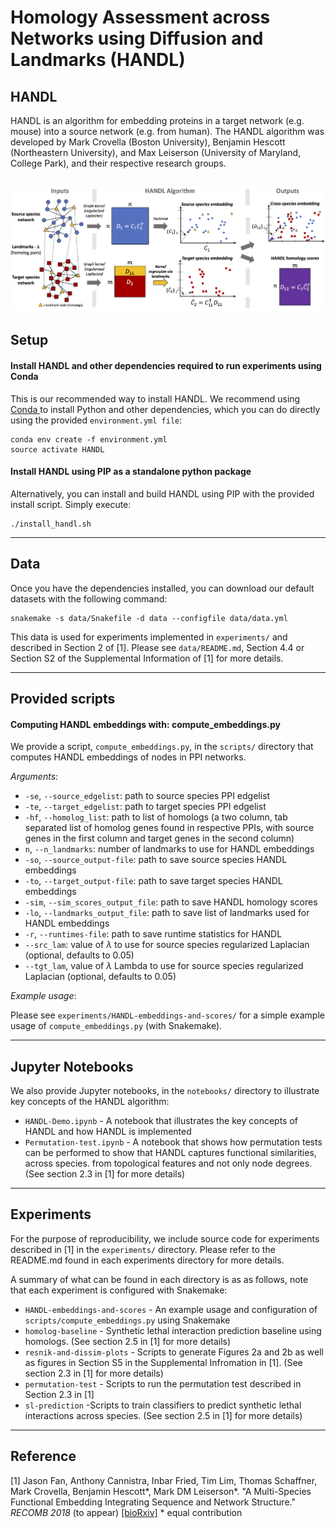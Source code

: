 # Homology Assessment across Networks using Diffusion and Landmarks (HANDL)

## HANDL
HANDL is an algorithm for embedding proteins in a target network (e.g. mouse) into a source network (e.g. from human). The HANDL algorithm was developed by Mark Crovella (Boston University), Benjamin Hescott (Northeastern University), and Max Leiserson (University of Maryland, College Park), and their respective research groups.

![HANDL method](notebooks/figures/handl-methods.png)
-----

## Setup

#### Install HANDL and other dependencies required to run experiments using Conda

This is our recommended way to install HANDL. We recommend using [Conda
](https://conda.io/miniconda.html) to install Python and other dependencies, which you can do directly using the provided `environment.yml file`:

    conda env create -f environment.yml
    source activate HANDL

#### Install HANDL using PIP as a standalone python package
Alternatively, you can install and build HANDL using PIP with the provided install script. Simply execute:

    ./install_handl.sh

-----

## Data

Once you have the dependencies installed, you can download our default datasets with the following command:

    snakemake -s data/Snakefile -d data --configfile data/data.yml

This data is used for experiments implemented in `experiments/` and described in Section 2 of [1]. Please see `data/README.md`, Section 4.4 or Section S2 of the Supplemental Information of [1] for more details.

-----

## Provided scripts

#### Computing HANDL embeddings with: compute_embeddings.py
We provide a script, `compute_embeddings.py`, in the `scripts/` directory that computes HANDL embeddings of nodes in PPI networks.

*Arguments*:

* `-se`, `--source_edgelist`: path to source species PPI edgelist
* `-te`, `--target_edgelist`: path to target species PPI edgelist 
* `-hf`, `--homolog_list`: path to list of homologs (a two column, tab separated list of homolog genes found in respective PPIs, with source genes in the first column and target genes in the second column)
*  `n`, `--n_landmarks`: number of landmarks to use for HANDL embeddings
* `-so`, `--source_output-file`: path to save source species HANDL embeddings
* `-to`, `--target_output-file`: path to save target species HANDL embeddings
* `-sim`, `--sim_scores_output_file`: path to save HANDL homology scores
* `-lo`, `--landmarks_output_file`: path to save list of landmarks used for HANDL embeddings
* `-r`, `--runtimes-file`:  path to save runtime statistics for HANDL
* `--src_lam`: value of $\lambda$ to use for source species regularized Laplacian (optional, defaults to 0.05)
* `--tgt_lam`, value of $\lambda$ Lambda to use for source species regularized Laplacian (optional, defaults to 0.05)

*Example usage*:

Please see `experiments/HANDL-embeddings-and-scores/` for  a simple example usage of `compute_embeddings.py` (with Snakemake).

-----

## Jupyter Notebooks

We also provide Jupyter notebooks, in the `notebooks/` directory to illustrate key concepts of the HANDL algorithm:

* `HANDL-Demo.ipynb` - A notebook that illustrates the key concepts of HANDL and how HANDL is implemented
* `Permutation-test.ipynb` - A notebook that shows how permutation tests can be performed to show that HANDL captures functional similarities, across species. from topological features and not only node degrees. (See section 2.3 in [1] for more details)

----

## Experiments

For the purpose of reproducibility,  we include source code for experiments described in [1] in the `experiments/` directory. Please refer to the README.md found in each experiments directory for more details. 

A summary of what can be found in each directory is as as follows, note that each experiment is configured with Snakemake:
* `HANDL-embeddings-and-scores` - An example usage and configuration of `scripts/compute_embeddings.py` using Snakemake
* `homolog-baseline` - Synthetic lethal interaction prediction baseline using homologs. (See section 2.5 in [1] for more details)
* `resnik-and-dissim-plots` - Scripts to generate Figures 2a and 2b as well as figures in Section S5 in the Supplemental Infromation in [1]. (See section 2.3 in [1] for more details)
* `permutation-test` - Scripts to run the permutation test described in Section 2.3 in [1]
* `sl-prediction` -Scripts to train classifiers to predict synthetic lethal interactions across species. (See section 2.5 in [1] for more details)

-----

## Reference

[1] Jason Fan, Anthony Cannistra, Inbar Fried, Tim Lim, Thomas Schaffner, Mark Crovella, Benjamin Hescott*, Mark DM Leiserson*. "A Multi-Species Functional Embedding Integrating Sequence and Network Structure." _RECOMB 2018_ (to appear) [[bioRxiv]](https://www.biorxiv.org/content/early/2018/03/30/229211) * equal contribution
